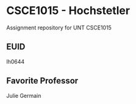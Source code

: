 # CSCE1015 - Hochstetler
Assignment repository for UNT CSCE1015
## EUID
lh0644
## Favorite Professor
Julie Germain
